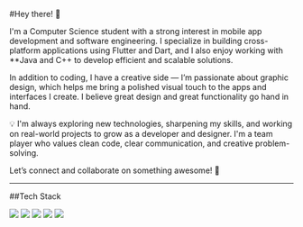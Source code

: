 #Hey there! 👋

I'm a Computer Science student with a strong interest in mobile app development and software engineering. I specialize in building cross-platform applications using Flutter and Dart, and I also enjoy working with **Java and C++ to develop efficient and scalable solutions.

In addition to coding, I have a creative side — I’m passionate about graphic design, which helps me bring a polished visual touch to the apps and interfaces I create. I believe great design and great functionality go hand in hand.

💡 I'm always exploring new technologies, sharpening my skills, and working on real-world projects to grow as a developer and designer. I'm a team player who values clean code, clear communication, and creative problem-solving.

Let’s connect and collaborate on something awesome! 🚀

---

##Tech Stack

<img src="https://img.shields.io/badge/Flutter-02569B?style=for-the-badge&logo=flutter&logoColor=white" />
<img src="https://img.shields.io/badge/Dart-0175C2?style=for-the-badge&logo=dart&logoColor=white" />
<img src="https://img.shields.io/badge/Java-ED8B00?style=for-the-badge&logo=java&logoColor=white" />
<img src="https://img.shields.io/badge/C++-00599C?style=for-the-badge&logo=c%2B%2B&logoColor=white" />
<img src="https://img.shields.io/badge/Graphic%20Design-FF4088?style=for-the-badge&logo=adobecreativecloud&logoColor=white" />
